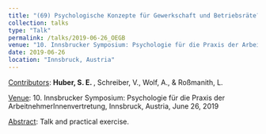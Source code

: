 ```yaml
---
title: "(69) Psychologische Konzepte für Gewerkschaft und Betriebsräte? Einführung in Theorie und Praxis der konstruktiven Kontroverse"
collection: talks
type: "Talk"
permalink: /talks/2019-06-26_OEGB
venue: "10. Innsbrucker Symposium: Psychologie für die Praxis der ArbeitnehmerInnenvertretung"
date: 2019-06-26
location: "Innsbruck, Austria"
---
```


<u>Contributors</u>: <b>Huber, S. E. </b>, Schreiber, V., Wolf, A., & Roßmanith, L.

<u>Venue</u>: 10. Innsbrucker Symposium: Psychologie für die Praxis der ArbeitnehmerInnenvertretung, Innsbruck, Austria, June 26, 2019

<u>Abstract</u>: Talk and practical exercise.

<!---
[Slides](http://stefaneha.github.io/files/2024-09-16_OEGP.pdf){:target="_blank"}
-->